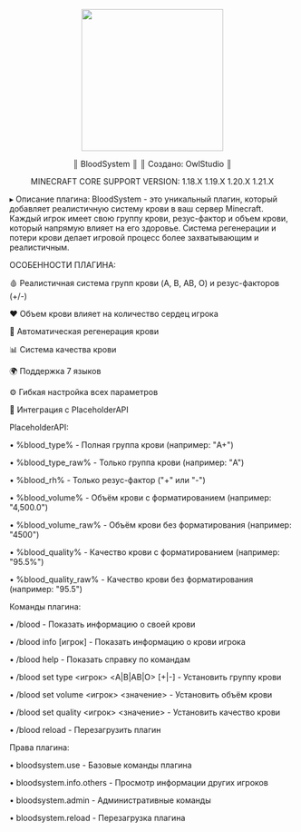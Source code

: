 <p align="center">
<img src="https://github.com/user-attachments/assets/548b9181-13c6-417c-a0ab-f1b19b4f235c" width="250" height="250">
</p>
<p align="center">
 ║              BloodSystem                 ║
 ║            Создано: OwlStudio                  ║
</p>

<p align="center">
 MINECRAFT CORE SUPPORT VERSION: 1.18.X 1.19.X 1.20.X 1.21.X 
</p>

 ▸ Описание плагина:
 BloodSystem - это уникальный плагин, который добавляет реалистичную систему крови в ваш сервер Minecraft. Каждый игрок имеет свою группу крови, резус-фактор и объем крови, который напрямую влияет на его здоровье. Система регенерации и потери крови делает игровой процесс более захватывающим и реалистичным.

ОСОБЕННОСТИ ПЛАГИНА:

🩸 Реалистичная система групп крови (A, B, AB, O) и резус-факторов (+/-)

 ❤️ Объем крови влияет на количество сердец игрока
 
🔄 Автоматическая регенерация крови

📊 Система качества крови

🌍 Поддержка 7 языков

⚙️ Гибкая настройка всех параметров

🔌 Интеграция с PlaceholderAPI

PlaceholderAPI:

• %blood_type%  - Полная группа крови (например: "A+")

• %blood_type_raw%  - Только группа крови (например: "A")

• %blood_rh%  - Только резус-фактор ("+" или "-")

• %blood_volume%  - Объём крови с форматированием (например: "4,500.0")

• %blood_volume_raw%  - Объём крови без форматирования (например: "4500")

• %blood_quality%    - Качество крови с форматированием (например: "95.5%")

• %blood_quality_raw%  - Качество крови без форматирования (например: "95.5")

Команды плагина:

 • /blood - Показать информацию о своей крови
 
 • /blood info [игрок] - Показать информацию о крови игрока
 
 • /blood help - Показать справку по командам
 
 • /blood set type <игрок> <A|B|AB|O> [+|-] - Установить группу крови
 
 • /blood set volume <игрок> <значение> - Установить объём крови
 
 • /blood set quality <игрок> <значение> - Установить качество крови
 
 • /blood reload - Перезагрузить плагин
 
Права плагина:

 • bloodsystem.use - Базовые команды плагина

 • bloodsystem.info.others - Просмотр информации других игроков

 • bloodsystem.admin - Административные команды

 • bloodsystem.reload - Перезагрузка плагина
